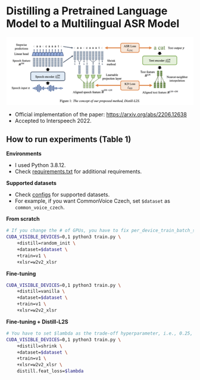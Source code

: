 # Distilling a Pretrained Language Model to a Multilingual ASR Model
![plot](./resources/figure.png)
- Official implementation of the paper: https://arxiv.org/abs/2206.12638
- Accepted to Interspeech 2022.

## How to run experiments (Table 1)
**Environments**
- I used Python 3.8.12.
- Check [requirements.txt](./requirements.txt) for additional requirements.

**Supported datasets**
- Check [configs](config/dataset) for supported datasets.
- For example, if you want CommonVoice Czech, set `$dataset` as `common_voice_czech`.

**From scratch**
```bash
# If you change the # of GPUs, you have to fix per_device_train_batch_size in training config.
CUDA_VISIBLE_DEVICES=0,1 python3 train.py \
    +distill=random_init \
    +dataset=$dataset \
    +train=v1 \
    +xlsr=w2v2_xlsr
```
**Fine-tuning**
```bash
CUDA_VISIBLE_DEVICES=0,1 python3 train.py \
    +distill=vanilla \
    +dataset=$dataset \
    +train=v1 \
    +xlsr=w2v2_xlsr
```
**Fine-tuning + Distill-L2S**
```bash
# You have to set $lambda as the trade-off hyperparameter, i.e., 0.25, 0.5 or 1.0.
CUDA_VISIBLE_DEVICES=0,1 python3 train.py \
    +distill=shrink \
    +dataset=$dataset \
    +train=v1 \
    +xlsr=w2v2_xlsr \
    distill.feat_loss=$lambda
```
